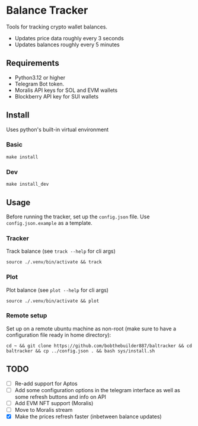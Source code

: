 # Balance Tracker

Tools for tracking crypto wallet balances.

- Updates price data roughly every 3 seconds
- Updates balances roughly every 5 minutes

## Requirements

- Python3.12 or higher
- Telegram Bot token.
- Moralis API keys for SOL and EVM wallets
- Blockberry API key for SUI wallets

## Install

Uses python's built-in virtual environment

### Basic

```{bash}
make install
```

### Dev

```{bash}
make install_dev
```

## Usage

Before running the tracker, set up the `config.json` file. Use `config.json.example` as a template.

### Tracker

Track balance (see `track --help` for cli args)

```{bash}
source ./.venv/bin/activate && track
```

### Plot

Plot balance (see `plot --help` for cli args)

```{bash}
source ./.venv/bin/activate && plot
```

### Remote setup

Set up on a remote ubuntu machine as non-root (make sure to have a configuration file ready in home directory):

```{bash}
cd ~ && git clone https://github.com/bobthebuilder887/baltracker && cd baltracker && cp ../config.json . && bash sys/install.sh
```

## TODO

- [ ] Re-add support for Aptos
- [ ] Add some configuration options in the telegram interface as well as some refresh buttons and info on API
- [ ] Add EVM NFT support (Moralis)
- [ ] Move to Moralis stream
- [x] Make the prices refresh faster (inbetween balance updates)
